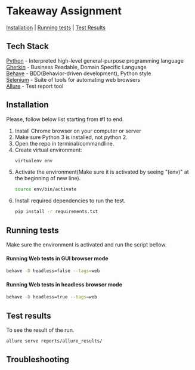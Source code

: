 # Takeaway Assignment
[Installation](#installation) |
[Running tests](#running) | 
[Test Results](#results) 

<a name="installation"/></a>
## Tech Stack
[Python](python.org) - Interpreted high-level general-purpose programming language <br/>
[Gherkin](https://docs.behat.org/en/v2.5/guides/1.gherkin.html) - Business Readable, Domain Specific Language <br/>
[Behave](https://behave.readthedocs.io/en/stable/) - BDD(Behavior-driven development), Python style <br/>
[Selenium](https://www.selenium.dev/) - Suite of tools for automating web browsers <br/>
[Allure](https://github.com/allure-framework) - Test report tool <br/>

<a name="installation"/></a>
## Installation
Please, follow below list starting from #1 to end.
1. Install Chrome browser on your computer or server
2. Make sure Python 3 is installed, not python 2.
3. Open the repo in terminal/commandline.
4. Create virtual environment:
    ```bash
    virtualenv env 
    ```
5. Activate the environment(Make sure it is activated by seeing "(env)" at the beginning of new line).
    ```bash
    source env/bin/activate
    ```
6. Install required dependencies to run the test. 
    ```bash
    pip install -r requirements.txt
    ```

<a name="running"/></a>
## Running tests
Make sure the environment is activated and run the script bellow.
#### Running Web tests in GUI browser mode
   ```bash
  behave -D headless=false --tags=web
   ```
#### Running Web tests in headless browser mode
   ```bash
  behave -D headless=true --tags=web
   ```

<a name="results"/></a>
## Test results
To see the result of the run. 
   ```bash
  allure serve reports/allure_results/
   ```

## Troubleshooting

